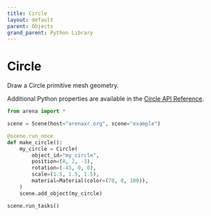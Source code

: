 ```yaml
---
title: Circle
layout: default
parent: Objects
grand_parent: Python Library
---
```


# Circle

Draw a Circle primitive mesh geometry.

Additional Python properties are available in the [Circle API Reference](/content/python-api/objects/circle).

```python
from arena import *

scene = Scene(host="arenaxr.org", scene="example")

@scene.run_once
def make_circle():
    my_circle = Circle(
        object_id="my_circle",
        position=(0, 2, -3),
        rotation=(-45, 0, 0),
        scale=(1.5, 1.5, 1.5),
        material=Material(color=(70, 0, 100)),
    )
    scene.add_object(my_circle)

scene.run_tasks()
```
